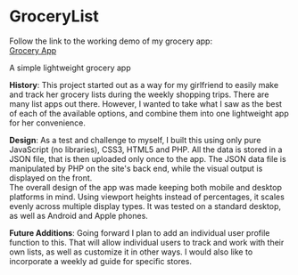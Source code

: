 # GroceryList
Follow the link to the working demo of my grocery app:<br/>
<a href="https://carlsopa.github.io/lightweight-grocery-app/Grocery2/FrontEnd/grocery2.html">Grocery App</a>

A simple lightweight grocery app<br/>
<p><b>History</b>:
This project started out as a way for my girlfriend to easily make and track her grocery lists during the weekly shopping trips.  There are many list apps out there.  However, I wanted to take what I saw as the best of each of the available options, and combine them into one lightweight app for her convenience.</p>
<p><b>Design</b>:
As a test and challenge to myself, I built this using only pure JavaScript (no libraries), CSS3, HTML5 and PHP.  All the data is stored in a JSON file, that is then uploaded only once to the app.  The JSON data file is manipulated by PHP on the site's back end, while the visual output is displayed on the front.<br/>
The overall design of the app was made keeping both mobile and desktop platforms in mind.  Using viewport heights instead of percentages, it scales evenly across multiple display types.  It was tested on a standard desktop, as well as Android and Apple phones.</p>
<p><b>Future Additions</b>:
Going forward I plan to add an individual user profile function to this.  That will allow individual users to track and work with their own lists, as well as customize it in other ways.  I would also like to incorporate a weekly ad guide for specific stores.</p>

